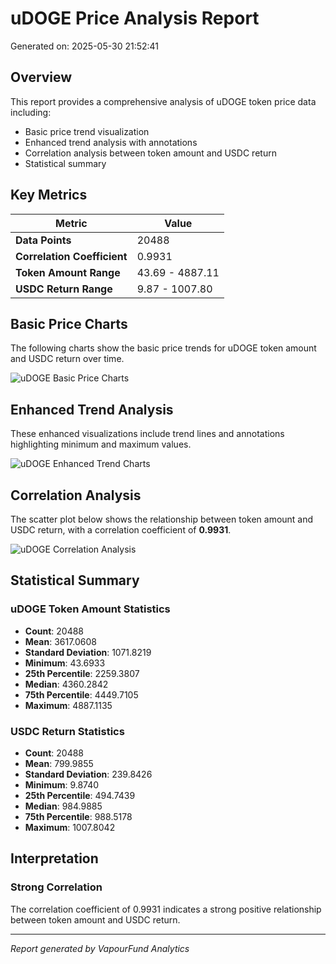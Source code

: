 # uDOGE Price Analysis Report

Generated on: 2025-05-30 21:52:41

## Overview

This report provides a comprehensive analysis of uDOGE token price data including:
- Basic price trend visualization
- Enhanced trend analysis with annotations
- Correlation analysis between token amount and USDC return
- Statistical summary

## Key Metrics

| Metric | Value |
|--------|-------|
| **Data Points** | 20488 |
| **Correlation Coefficient** | 0.9931 |
| **Token Amount Range** | 43.69 - 4887.11 |
| **USDC Return Range** | 9.87 - 1007.80 |

## Basic Price Charts

The following charts show the basic price trends for uDOGE token amount and USDC return over time.

![uDOGE Basic Price Charts](https://raw.githubusercontent.com/elcolie/weekly_analysis_2/main/chart_images/uDOGE_price_charts.png)

## Enhanced Trend Analysis

These enhanced visualizations include trend lines and annotations highlighting minimum and maximum values.

![uDOGE Enhanced Trend Charts](https://raw.githubusercontent.com/elcolie/weekly_analysis_2/main/chart_images/uDOGE_price_charts_with_trend.png)

## Correlation Analysis

The scatter plot below shows the relationship between token amount and USDC return, with a correlation coefficient of **0.9931**.

![uDOGE Correlation Analysis](https://raw.githubusercontent.com/elcolie/weekly_analysis_2/main/chart_images/uDOGE_relationship_chart.png)

## Statistical Summary

### uDOGE Token Amount Statistics
- **Count**: 20488
- **Mean**: 3617.0608
- **Standard Deviation**: 1071.8219
- **Minimum**: 43.6933
- **25th Percentile**: 2259.3807
- **Median**: 4360.2842
- **75th Percentile**: 4449.7105
- **Maximum**: 4887.1135

### USDC Return Statistics
- **Count**: 20488
- **Mean**: 799.9855
- **Standard Deviation**: 239.8426
- **Minimum**: 9.8740
- **25th Percentile**: 494.7439
- **Median**: 984.9885
- **75th Percentile**: 988.5178
- **Maximum**: 1007.8042

## Interpretation

### Strong Correlation

The correlation coefficient of 0.9931 indicates a strong positive relationship between token amount and USDC return.

---

*Report generated by VapourFund Analytics*
